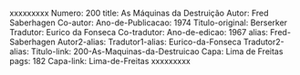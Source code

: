xxxxxxxxx
Numero: 200
title: As Máquinas da Destruição
Autor: Fred Saberhagen
Co-autor: 
Ano-de-Publicacao: 1974
Titulo-original: Berserker
Tradutor: Eurico da Fonseca
Co-tradutor: 
Ano-de-edicao: 1967
alias: Fred-Saberhagen
Autor2-alias: 
Tradutor1-alias: Eurico-da-Fonseca
Tradutor2-alias: 
Titulo-link: 200-As-Maquinas-da-Destruicao
Capa: Lima de Freitas
pags: 182
Capa-link: Lima-de-Freitas
xxxxxxxxx